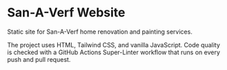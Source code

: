 # San-A-Verf Website

Static site for San-A-Verf home renovation and painting services.

The project uses HTML, Tailwind CSS, and vanilla JavaScript. Code quality is checked with a GitHub Actions Super-Linter workflow that runs on every push and pull request.
